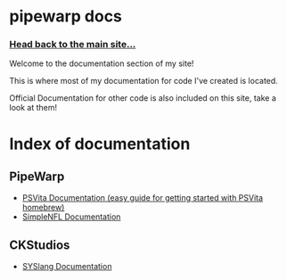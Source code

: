 

# pipewarp docs
### [Head back to the main site...](https://pipewarp.co.uk)

Welcome to the documentation section of my site!

This is where most of my documentation for code I've created is located.

Official Documentation for other code is also included on this site, take a look at them!


# Index of documentation
## PipeWarp
* [PSVita Documentation (easy guide for getting started with PSVita homebrew)](https://docs.pipewarp.co.uk/vita-docs)
* [SimpleNFL Documentation](https://github.com/PipeWarp/SimpleNFL/wiki)
## CKStudios
* [SYSlang Documentation](https://docs.pipewarp.co.uk/SYSlang)
